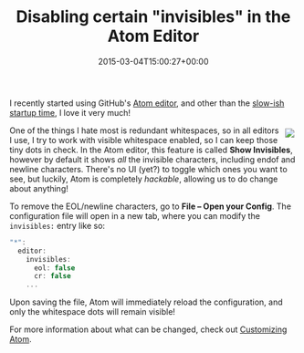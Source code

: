 ﻿---
title: 'Disabling certain "invisibles" in the Atom Editor'
date: 2015-03-04T15:00:27+00:00
---
I recently started using GitHub's [Atom editor](https://atom.io/), and other than the [slow-ish startup time](https://github.com/atom/atom/issues/2654), I love it very much!

<img style="float: right; padding: 5px;" src="{% asset_path image.png %}" />One of the things I hate most is redundant whitespaces, so in all editors I use, I try to work with visible whitespace enabled, so I can keep those tiny dots in check. In the Atom editor, this feature is called **Show Invisibles**, however by default it shows _all_ the invisible characters, including endof and newline characters. There's no UI (yet?) to toggle which ones you want to see, but luckily, Atom is completely *hackable*, allowing us to do change about anything!

<!-- more -->

To remove the EOL/newline characters, go to **File &ndash; Open your Config**. The configuration file will open in a new tab, where you can modify the `invisibles:` entry like so:

```js
"*":
  editor:
    invisibles: 
      eol: false
      cr: false
    ...
```

Upon saving the file, Atom will immediately reload the configuration, and only the whitespace dots will remain visible!

For more information about what can be changed, check out [Customizing Atom](https://atom.io/docs/latest/customizing-atom).
